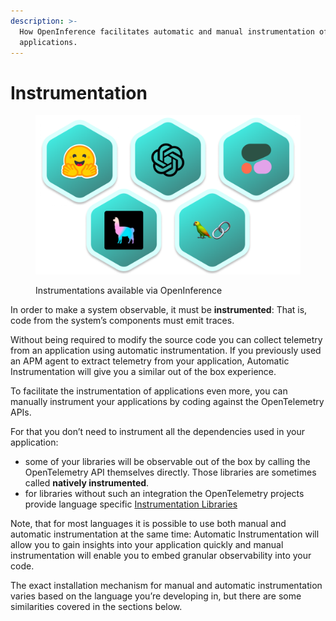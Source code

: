 ```yaml
---
description: >-
  How OpenInference facilitates automatic and manual instrumentation of
  applications.
---
```


# Instrumentation

<figure><img src="../.gitbook/assets/integrations (1).png" alt=""><figcaption><p>Instrumentations available via OpenInference</p></figcaption></figure>



In order to make a system observable, it must be **instrumented**: That is, code from the system’s components must emit traces.

Without being required to modify the source code you can collect telemetry from an application using automatic instrumentation. If you previously used an APM agent to extract telemetry from your application, Automatic Instrumentation will give you a similar out of the box experience.

To facilitate the instrumentation of applications even more, you can manually instrument your applications by coding against the OpenTelemetry APIs.

For that you don’t need to instrument all the dependencies used in your application:

* some of your libraries will be observable out of the box by calling the OpenTelemetry API themselves directly. Those libraries are sometimes called **natively instrumented**.
* for libraries without such an integration the OpenTelemetry projects provide language specific [Instrumentation Libraries](https://github.com/Arize-ai/openinference)

Note, that for most languages it is possible to use both manual and automatic instrumentation at the same time: Automatic Instrumentation will allow you to gain insights into your application quickly and manual instrumentation will enable you to embed granular observability into your code.

The exact installation mechanism for manual and automatic instrumentation varies based on the language you’re developing in, but there are some similarities covered in the sections below.
